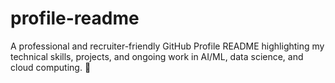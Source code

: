 # profile-readme
A professional and recruiter-friendly GitHub Profile README highlighting my technical skills, projects, and ongoing work in AI/ML, data science, and cloud computing. 🚀
